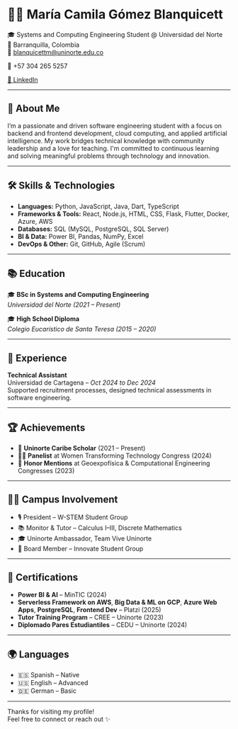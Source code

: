 # 👩‍💻 María Camila Gómez Blanquicett

🎓 Systems and Computing Engineering Student @ Universidad del Norte  
📍 Barranquilla, Colombia  
📧 blanquicettm@uninorte.edu.co

📱 +57 304 265 5257  

[💼 LinkedIn](https://www.linkedin.com/in/maria-camila-gomez-blanquicett-4b88a22b0/)

---

## 🌟 About Me

I’m a passionate and driven software engineering student with a focus on backend and frontend development, cloud computing, and applied artificial intelligence. My work bridges technical knowledge with community leadership and a love for teaching. I'm committed to continuous learning and solving meaningful problems through technology and innovation.

---

## 🛠️ Skills & Technologies

- **Languages:** Python, JavaScript, Java, Dart, TypeScript
- **Frameworks & Tools:** React, Node.js, HTML, CSS, Flask, Flutter, Docker, Azure, AWS
- **Databases:** SQL (MySQL, PostgreSQL, SQL Server)
- **BI & Data:** Power BI, Pandas, NumPy, Excel
- **DevOps & Other:** Git, GitHub, Agile (Scrum)

---

## 📚 Education

🎓 **BSc in Systems and Computing Engineering**  
*Universidad del Norte (2021 – Present)*

🎓 **High School Diploma**  
*Colegio Eucarístico de Santa Teresa (2015 – 2020)*

---

## 💼 Experience

**Technical Assistant**  
Universidad de Cartagena – *Oct 2024 to Dec 2024*  
Supported recruitment processes, designed technical assessments in software engineering.

---

## 🏆 Achievements

- 🥇 **Uninorte Caribe Scholar** (2021 – Present)  
- 👩‍💼 **Panelist** at Women Transforming Technology Congress (2024)  
- 🧠 **Honor Mentions** at Geoexpofísica & Computational Engineering Congresses (2023)

---

## 👩‍🎓 Campus Involvement

- 🎙️ President – W-STEM Student Group  
- 📚 Monitor & Tutor – Calculus I–III, Discrete Mathematics  
- 🎓 Uninorte Ambassador, Team Vive Uninorte  
- 🧪 Board Member – Innovate Student Group

---

## 📜 Certifications

- **Power BI & AI** – MinTIC (2024)  
- **Serverless Framework on AWS**, **Big Data & ML on GCP**, **Azure Web Apps**, **PostgreSQL**, **Frontend Dev** – Platzi (2025)  
- **Tutor Training Program** – CREE – Uninorte (2023)  
- **Diplomado Pares Estudiantiles** – CEDU – Uninorte (2024)

---

## 🌍 Languages

- 🇪🇸 Spanish – Native  
- 🇺🇸 English – Advanced  
- 🇩🇪 German – Basic

---

Thanks for visiting my profile!  
Feel free to connect or reach out ✨
